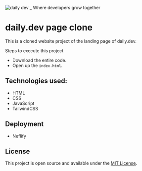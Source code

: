 ![daily dev _ Where developers grow together](https://user-images.githubusercontent.com/89385798/187562317-8fcb3704-011b-4ebe-95b1-104b9ff7f530.png)

# daily.dev page clone
This is a cloned website project of the landing page of daily.dev.

Steps to execute this project
- Download the entire code.
- Open up the `index.html`.

## Technologies used:
- HTML
- CSS
- JavaScript
- TailwindCSS

## Deployment
- Neflify

## License
This project is open source and available under the [MIT License](LICENSE.md).
